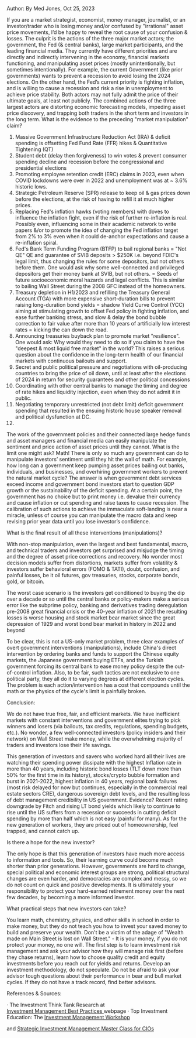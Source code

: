  
Author: By Med Jones, Oct 25, 2023

If you are a market strategist, economist, money manager, journalist, or an investor/trader who is losing money and/or confused by "irrational" asset price movements, I’d be happy to reveal the root cause of your confusion & losses.
The culprit is the actions of the three major market actors; the government, the Fed (& central banks), large market participants, and the leading financial media. They currently have different priorities and are directly and indirectly intervening in the economy, financial markets functioning, and manipulating asset prices (mostly unintentionally, but sometimes intentionally).
For example, the current Government (like prior governments) wants to prevent a recession to avoid losing the 2024 elections. On the other hand, the Fed’s current priority is fighting inflation, and is willing to cause a recession and risk a rise in unemployment to achieve price stability. Both actors may not fully admit the price of their ultimate goals, at least not publicly.
The combined actions of the three largest actors are distorting economic forecasting models, impeding asset price discovery, and trapping both traders in the short term and investors in the long term.
What is the evidence to the preceding "market manipulation" claim?
1. Massive Government Infrastructure Reduction Act (IRA) & deficit spending is offsetting Fed Fund Rate (FFR) hikes & Quantitative Tightening (QT)
2. Student debt (delay then forgiveness) to win votes & prevent consumer spending decline and recession before the congressional and presidential elections
3. Promoting employee retention credit (ERC) claims in 2023, even when COVID lockdowns were over in 2022 and unemployment was at ~ 3.6% historic lows.
4. Strategic Petroleum Reserve (SPR) release to keep oil & gas prices down before the elections, at the risk of having to refill it at much higher prices.
5. Replacing Fed's inflation hawks (voting members) with doves to influence the inflation fight, even if the risk of further re-inflation is real. Possibly even, influencing some in their academic network to write papers &/or to promote the idea of changing the Fed inflation target from 2% to 3% even when it could de-anchor expectations and cause a re-inflation spiral.
6. Fed's Bank Term Funding Program (BTFP) to bail regional banks = "Not QE" QE and guarantee of SVIB deposits > $250K i.e. beyond FDIC's legal limit, thus changing the rules for some depositors, but not others before them. One would ask why some well-connected and privileged depositors get their money bank at SVIB, but not others. = Seeds of future socioeconomic moral hazards and legal conflicts. This is similar to bailing Wall Street during the 2008 GFC instead of the homeowners.
7. Treasury depletion in H1/2023 and refilling the Treasury General Account (TGA) with more expensive short-duration bills to prevent raising long-duration bond yields = shadow Yield Curve Control (YCC) aiming at stimulating growth to offset Fed policy in fighting inflation, and ease further banking stress, and slow & delay the bond bubble correction to fair value after more than 10 years of artificially low interest rates = kicking the can down the road.
8. Announcing treasuries buyback plan to promote market "resilience". One would ask: Why would they need to do so if you claim to have the "deepest & most liquid free market" in the world? This raises a serious question about the confidence in the long-term health of our financial markets with continuous bailouts and support.
9. Secret and public political pressure and negotiations with oil-producing countries to bring the price of oil down, until at least after the elections of 2024 in return for security guarantees and other political concessions
10. Coordinating with other central banks to manage the timing and degree of rate hikes and liquidity injection, even when they do not admit it in public.
10. Negotiating temporary unrestricted (not debt limit) deficit government spending that resulted in the ensuing historic house speaker removal and political dysfunction at DC.
11. 
The work of the government policies and their connected large hedge funds and asset managers and financial media can easily manipulate the sentiment and price action of asset prices until they cannot. What is the limit one might ask? Math! There is only so much any government can do to manipulate investors’ sentiment until they hit the wall of math. For example, how long can a government keep pumping asset prices bailing out banks, individuals, and businesses, and overhiring government workers to prevent the natural market cycle? The answer is when government debt services exceed income and government bond investors start to question GDP growth or the sustainability of the deficit spending. At a certain point, the government has no choice but to print money i.e. devalue their currency and cause inflation or cut spending and raise taxes to cause recession. The calibration of such actions to achieve the immaculate soft-landing is near a miracle, unless of course you can manipulate the macro data and keep revising prior year data until you lose investor’s confidence.

What is the final result of all these interventions (manipulations)?

With non-stop manipulation, even the largest and best fundamental, macro, and technical traders and investors get surprised and misjudge the timing and the degree of asset price corrections and recovery. No wonder most decision models suffer from distortions, markets suffer from volatility & investors suffer behavioral errors (FOMO & TATI), doubt, confusion, and painful losses, be it oil futures, gov treasuries, stocks, corporate bonds, gold, or bitcoin.

The worst case scenario is the investors get conditioned to buying the dip over a decade or so until the central banks or policy-makers make a serious error like the subprime policy, banking and derivatives trading deregulation pre-2008 great financial crisis or the 40-year inflation of 2021 the resulting losses is worse housing and stock market bear market since the great depression of 1929 and worst bond bear market in history in 2022 and beyond

To be clear, this is not a US-only market problem, three clear examples of overt government interventions (manipulations), include China's direct intervention by ordering banks and funds to support the Chinese equity markets, the Japanese government buying ETFs, and the Turkish government forcing its central bank to ease money policy despite the out-of-control inflation.
Also, to be fair, such tactics are not exclusive to one political party, they all do it to varying degrees at different election cycles. The problem is each action/intervention has a cost that compounds until the math or the physics of the cycle's limit is painfully broken.

Conclusion:

We do not have true free, fair, and efficient markets. We have inefficient markets with constant interventions and government elites trying to pick winners and losers (via bailouts, tax credits, regulations, spending budgets, etc.). No wonder, a few well-connected investors (policy insiders and their network) on Wall Street make money, while the overwhelming majority of traders and investors lose their life savings.

This generation of investors and savers who worked hard all their lives are watching their spending power dissipate with the highest Inflation rate in more than 40 years, including historic bond losses (TLT down more than 50% for the first time in its history), stocks/crypto bubble formation and burst in 2021-2022, highest inflation in 40 years, regional bank failures (most risk delayed for now but continues, especially in the commercial real estate sectors CRE), dangerous sovereign debt levels, and the resulting loss of debt management credibility in US government. Evidence? Recent rating downgrade by Fitch and rising LT bond yields which likely to continue to rise until the US suffers from a recession or succeeds in cutting deficit spending by more than half which is not easy (painful for many). As for the new generation of workers, they are priced out of homeownership, feel trapped, and cannot catch up.

Is there a hope for the new investor?

The only hope is that this generation of investors have much more access to information and tools. So, their learning curve could become much shorter than prior generations. However, governments are hard to change, special political and economic interest groups are strong, political structural changes are even harder, and democracies are complex and messy, so we do not count on quick and positive developments. It is ultimately your responsibility to protect your hard-earned retirement money over the next few decades, by becoming a more informed investor.

What practical steps that new investors can take?

You learn math, chemistry, physics, and other skills in school in order to make money, but they do not teach you how to invest your saved money to build and preserve your wealth. Don't be a victim of the adage of "Wealth made on Main Street is lost on Wall Street." - It is your money, if you do not protect your money, no one will.
The first step is to learn investment risk management and ask your advisor how they will manage risk first (before they chase returns), learn how to choose quality credit and equity investments before you reach out for yields and returns. Develop an investment methodology, do not speculate. Do not be afraid to ask your advisor tough questions about their performance in bear and bull market cycles. If they do not have a track record, find better advisors.

References & Sources:

·         The Investment Think Tank Research at  
<a href="https://www.iim.education/think-tank/investment/index.htm "> Investment Management Best Practices
</a>
webpage
·         Top Investment Education: The 
<a href="https://www.iim.education/investment-seminars/investment-management-course/index.htm ">  Investment Management Workshop </a>



 and <a href="https://www.iim.education/investment-seminars/strategic-investment-management-course/index.htm ">Strategic Investment Management Master Class for CIOs

</a>


